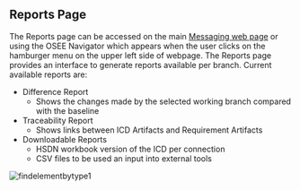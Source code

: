 ## Reports Page

The Reports page can be accessed on the main [Messaging web page](/ple/messaging) or using the OSEE Navigator which appears when the user clicks on the hamburger menu on the upper left side of webpage. The Reports page provides an interface to generate reports available per branch. Current available reports are:

-   Difference Report
    -   Shows the changes made by the selected working branch compared with the baseline
-   Traceability Report
    -   Shows links between ICD Artifacts and Requirement Artifacts
-   Downloadable Reports
    -   HSDN workbook version of the ICD per connection
    -   CSV files to be used an input into external tools

![findelementbytype1](../../../osee/assets/images/mim/reports1.jpg)
